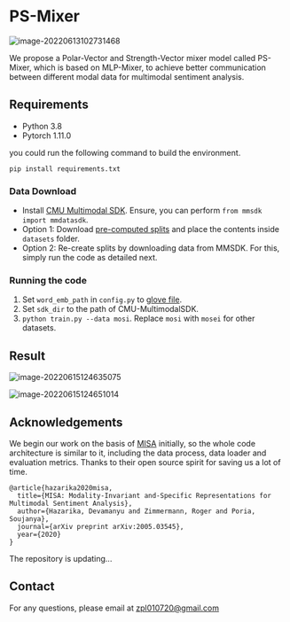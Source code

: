 # PS-Mixer

![image-20220613102731468](https://jhfaoisehoiew.oss-cn-beijing.aliyuncs.com/img/image-20220613102731468.png)

We propose a Polar-Vector and Strength-Vector mixer model called PS-Mixer, which is based on MLP-Mixer, to achieve better communication between different modal data for multimodal sentiment analysis.

## Requirements

- Python 3.8
- Pytorch 1.11.0

you could run the following command to build the environment.

```shell
pip install requirements.txt
```

### Data Download

- Install [CMU Multimodal SDK](https://github.com/A2Zadeh/CMU-MultimodalSDK). Ensure, you can perform ```from mmsdk import mmdatasdk```.    
- Option 1: Download [pre-computed splits](https://drive.google.com/drive/folders/1IBwWNH0XjPnZWaAlP1U2tIJH6Rb3noMI?usp=sharing) and place the contents inside ```datasets``` folder.     
- Option 2: Re-create splits by downloading data from MMSDK. For this, simply run the code as detailed next.

### Running the code

1. Set ```word_emb_path``` in ```config.py``` to [glove file](http://nlp.stanford.edu/data/glove.840B.300d.zip).
2. Set ```sdk_dir``` to the path of CMU-MultimodalSDK.
3. ```python train.py --data mosi```. Replace ```mosi``` with ```mosei```  for other datasets.



## Result

![image-20220615124635075](https://jhfaoisehoiew.oss-cn-beijing.aliyuncs.com/img/image-20220615124635075.png)

![image-20220615124651014](https://jhfaoisehoiew.oss-cn-beijing.aliyuncs.com/img/image-20220615124651014.png)

## Acknowledgements

We begin our work on the basis of [MISA](https://github.com/declare-lab/MISA) initially, so the whole code architecture is similar to it, including the data process, data loader and evaluation metrics. Thanks to their open source spirit for saving us a lot of time.

```
@article{hazarika2020misa,
  title={MISA: Modality-Invariant and-Specific Representations for Multimodal Sentiment Analysis},
  author={Hazarika, Devamanyu and Zimmermann, Roger and Poria, Soujanya},
  journal={arXiv preprint arXiv:2005.03545},
  year={2020}
}
```



The repository is updating...

## Contact

For any questions, please email at [zpl010720@gmail.com](zpl010720@gmail.com)


